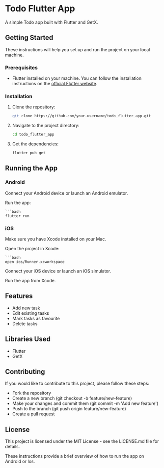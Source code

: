 # Todo Flutter App

A simple Todo app built with Flutter and GetX.

## Getting Started

These instructions will help you set up and run the project on your local machine.

### Prerequisites

- Flutter installed on your machine. You can follow the installation instructions on the [official Flutter website](https://flutter.dev/docs/get-started/install).

### Installation

1. Clone the repository:

   ```bash
   git clone https://github.com/your-username/todo_flutter_app.git

2. Navigate to the project directory:

    ```bash
    cd todo_flutter_app

3. Get the dependencies:

    ```bash
    flutter pub get

## Running the App
### Android
Connect your Android device or launch an Android emulator.

Run the app:

    ```bash
    flutter run

### iOS
Make sure you have Xcode installed on your Mac.

Open the project in Xcode:

    ```bash
    open ios/Runner.xcworkspace

Connect your iOS device or launch an iOS simulator.

Run the app from Xcode.

## Features
- Add new task
- Edit existing tasks
- Mark tasks as favourite
- Delete tasks
## Libraries Used
- Flutter
- GetX

## Contributing
If you would like to contribute to this project, please follow these steps:

- Fork the repository
- Create a new branch (git checkout -b feature/new-feature)
- Make your changes and commit them (git commit -m 'Add new feature')
- Push to the branch (git push origin feature/new-feature)
- Create a pull request
## License
This project is licensed under the MIT License - see the LICENSE.md file for details.


These instructions provide a brief overview of how to run the app on Android or Ios.
